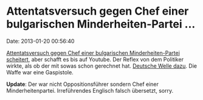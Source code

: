 Attentatsversuch gegen Chef einer bulgarischen Minderheiten-Partei \...
=======================================================================

Date: 2013-01-20 00:56:40

[Attentatsversuch gegen Chef einer bulgarischen Minderheiten-Partei
scheitert](http://www.youtube.com/watch?v=h4BUac_yVhU), aber schafft es
bis auf Youtube. Der Reflex von dem Politiker wirkte, als ob der mit
sowas schon gerechnet hat. [Deutsche Welle
dazu](http://www.dw.de/gun-pointed-during-bulgarian-party-rally/a-16535036).
Die Waffe war eine Gaspistole.

**Update**: Der war nicht Oppositionsführer sondern Chef einer
Minderheitenpartei. Irreführendes Englisch falsch übersetzt, sorry.
